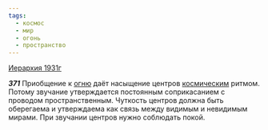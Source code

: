 ```yaml
---
tags:
  - космос
  - мир
  - огонь
  - пространство
---
```


[Иерархия 1931г](https://127.0.0.1:4002/agni/1931)

___371___
Приобщение к [огню](../../../tags/#огонь) даёт насыщение центров [космическим](../../../tags/#космос) ритмом. Потому звучание утверждается постоянным соприкасанием с проводом пространственным. Чуткость центров должна быть оберегаема и утверждаема как связь между видимым и невидимым мирами. При звучании центров нужно соблюдать покой.   

